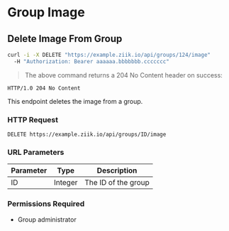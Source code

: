 # Group Image

## Delete Image From Group
```bash
curl -i -X DELETE "https://example.ziik.io/api/groups/124/image"
  -H "Authorization: Bearer aaaaaa.bbbbbbb.ccccccc"
```

> The above command returns a 204 No Content header on success:

```http
HTTP/1.0 204 No Content
```

This endpoint deletes the image from a group.

### HTTP Request

`DELETE https://example.ziik.io/api/groups/ID/image`

### URL Parameters

Parameter | Type | Description
--------- | ---- | -----------
ID | Integer | The ID of the group

### Permissions Required

* Group administrator